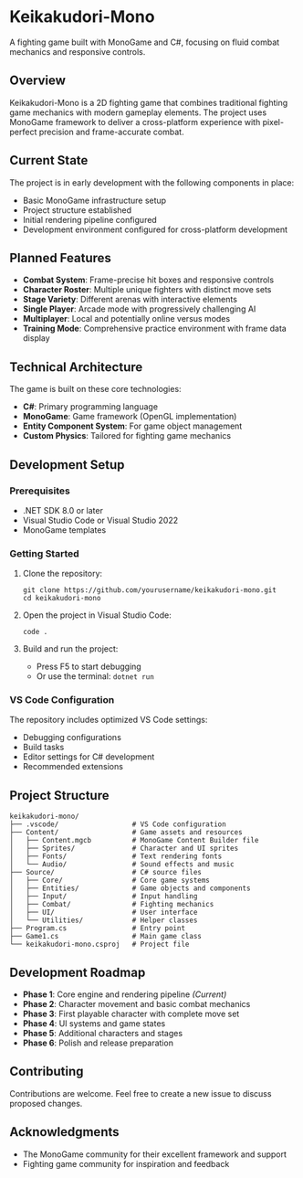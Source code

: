 # Keikakudori-Mono

A fighting game built with MonoGame and C#, focusing on fluid combat mechanics and responsive controls.

## Overview

Keikakudori-Mono is a 2D fighting game that combines traditional fighting game mechanics with modern gameplay elements. The project uses MonoGame framework to deliver a cross-platform experience with pixel-perfect precision and frame-accurate combat.

## Current State

The project is in early development with the following components in place:

- Basic MonoGame infrastructure setup
- Project structure established
- Initial rendering pipeline configured
- Development environment configured for cross-platform development

## Planned Features

- **Combat System**: Frame-precise hit boxes and responsive controls
- **Character Roster**: Multiple unique fighters with distinct move sets
- **Stage Variety**: Different arenas with interactive elements
- **Single Player**: Arcade mode with progressively challenging AI
- **Multiplayer**: Local and potentially online versus modes
- **Training Mode**: Comprehensive practice environment with frame data display

## Technical Architecture

The game is built on these core technologies:

- **C#**: Primary programming language
- **MonoGame**: Game framework (OpenGL implementation)
- **Entity Component System**: For game object management
- **Custom Physics**: Tailored for fighting game mechanics

## Development Setup

### Prerequisites

- .NET SDK 8.0 or later
- Visual Studio Code or Visual Studio 2022
- MonoGame templates

### Getting Started

1. Clone the repository:

   ```plaintext
   git clone https://github.com/yourusername/keikakudori-mono.git
   cd keikakudori-mono
   ```

2. Open the project in Visual Studio Code:

   ```plaintext
   code .
   ```

3. Build and run the project:
   - Press F5 to start debugging
   - Or use the terminal: `dotnet run`

### VS Code Configuration

The repository includes optimized VS Code settings:

- Debugging configurations
- Build tasks
- Editor settings for C# development
- Recommended extensions

## Project Structure

```plaintext
keikakudori-mono/
├── .vscode/                  # VS Code configuration
├── Content/                  # Game assets and resources
│   ├── Content.mgcb          # MonoGame Content Builder file
│   ├── Sprites/              # Character and UI sprites
│   ├── Fonts/                # Text rendering fonts
│   └── Audio/                # Sound effects and music
├── Source/                   # C# source files
│   ├── Core/                 # Core game systems
│   ├── Entities/             # Game objects and components
│   ├── Input/                # Input handling
│   ├── Combat/               # Fighting mechanics
│   ├── UI/                   # User interface
│   └── Utilities/            # Helper classes
├── Program.cs                # Entry point
├── Game1.cs                  # Main game class
└── keikakudori-mono.csproj   # Project file
```

## Development Roadmap

- **Phase 1**: Core engine and rendering pipeline *(Current)*
- **Phase 2**: Character movement and basic combat mechanics
- **Phase 3**: First playable character with complete move set
- **Phase 4**: UI systems and game states
- **Phase 5**: Additional characters and stages
- **Phase 6**: Polish and release preparation

## Contributing

Contributions are welcome. Feel free to create a new issue to discuss proposed changes.

## Acknowledgments

- The MonoGame community for their excellent framework and support
- Fighting game community for inspiration and feedback
